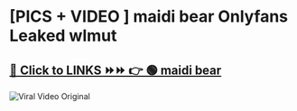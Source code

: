 
 # [PICS + VIDEO ] maidi bear Onlyfans Leaked wlmut

## <h2><a href="https://clipsfans.com/maidi_bear&ref=git">🔗 Click to LINKS ⏩⏩ 👉 🟢 maidi bear </a></h2>

<a href="https://clipsfans.com/maidi_bear&ref=git" rel="nofollow" data-target="animated-image.originalLink"><img src="https://i.ibb.co.com/xMMVF88/686577567.gif" alt="Viral Video Original" style="max-width: 100%; display: inline-block;" data-target="animated-image.originalImage"></a>

